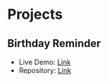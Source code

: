 # Projects

## Birthday Reminder

-   Live Demo: [Link](https://birthday-reminder-47d2c8.netlify.app/)
-   Repository: [Link](https://github.com/VentsiGeorgiev/HTML-CSS/tree/main/Frontend%20Mentor%20Challenges/02.%20NFT%20Card%20Component)
